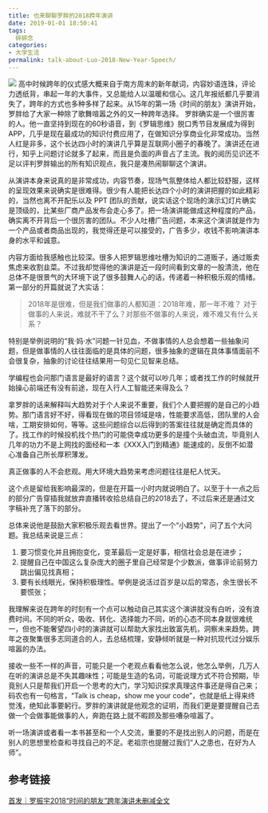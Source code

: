 ```yaml
---
title: 也来聊聊罗胖的2018跨年演讲
date: 2019-01-01 18:50:41
tags:
  碎碎念
categories:
- 大学生活
permalink: talk-about-Luo-2018-New-Year-Speech/
---
```


![](https://image.kbiao.me/2019-01-01-15463501406666.jpg)
高中时候跨年的仪式感大概来自于南方周末的新年献词，内容妙语连珠，评论力透纸背，串起一年的大事件，又总能给人以温暖和信心。这几年报纸都几乎要消失了，跨年的方式也多种多样了起来。从15年的第一场《时间的朋友》演讲开始，罗胖给了大家一种除了歌舞喧嚣之外的又一种跨年选择。
罗胖确实是一个很厉害的人。他一直坚持到现在的60秒语音，到《罗辑思维》脱口秀节目发展成为得到 APP，几乎是现在最成功的知识付费应用了，在做知识分享商业化非常成功。当然人红是非多，这个长达四小时的演讲几乎算是互联网小圈子的春晚了。演讲还在进行，知乎上问题讨论就多了起来，而且是负面的声音占了主流。我的阅历见识还不足以评判罗胖输出的所有知识观点，我只是凑热闹聊聊这个演讲。

<!-- more -->

从演讲本身来说真的是非常成功，内容节奏，现场气氛整体给人都比较舒服，这样的呈现效果来说确实是很难得。很少有人能把长达四个小时的演讲把握的如此精彩的，当然也离不开配乐以及 PPT 团队的贡献，说实话这个现场的演示幻灯片确实是顶级的，比某些厂商产品发布会走心多了。把一场演讲能做成这种程度的产品，确实离不开背后一个很厉害的团队。不少人吐槽广告问题，本来这个演讲就是作为一个产品或者商品出现的，我觉得还是可以接受的，广告多少，收钱不影响演讲本身的水平和诚意。

内容方面给我感触也比较深。很多人把罗辑思维吐槽为知识的二道贩子，通过贩卖焦虑来收割韭菜。不过我却觉得他的演讲是近一段时间看到文章的一股清流，他在总体不是很景气的大环境下说了很多鼓舞人心的话，传递着一种积极乐观的情绪。第一部分的开篇就说了大实话：

>  2018年是很难，但是我们做事的人都知道：2018年难，那一年不难？
>  对于做事的人来说，难就不干了么？对那些不做事的人来说，难不难又有什么关系？

特别是举例说明的“我·妈·水”问题一针见血，不做事情的人总会想着一些抽象问题，但是做事情的人往往面临的是具体的问题，很多抽象的逻辑在具体事情面前不会很复杂，抽象的讨论往往结果用一句见仁见智来总结。

学编程也会问那门语言是最好的语言？这个就可以吵几年；或者找工作的时候就开始操心前端还有没有前途，现在入行人工智能还来得及么？

拿罗胖的话来解释叫大趋势对于个人来说不重要，我们个人要把握的是自己的小趋势。那门语言好不好，得看现在做的项目领域是啥，性能要求高低，团队里的人会啥，工期安排如何，等等。这些问题综合以后得到的答案往往就是确定而具体的了。找工作的时候投机找个热门的可能侥幸成功更多的是撞个头破血流，毕竟别人几年的功力不是上网找的面经和一本《XXX入门到精通》能速成的，反倒不如潜心准备自己所长厚积薄发。

真正做事的人不会悲观。用大环境大趋势来考虑问题往往是杞人忧天。

这个点是留给我影响最深的，但是在开篇一小时内就说明白了。以至于十一点之后的部分广告穿插我就放弃直播转收拾总结自己的2018去了，不过后来还是通过文字稿补充了落下的部分。

总体来说他是鼓励大家积极乐观去看世界。提出了一个“小趋势”，问了五个大问题。我总结来说是三点：
1. 要习惯变化并且拥抱变化，变革最后一定是好事，相信社会总是在进步；
2. 提醒自己在中国这么复杂庞大的圈子里自己经常是个少数派，做事评论前努力跳出偏见找真相；
3. 要有长线眼光，保持积极理性。举例是说活过百岁是以后的常态，余生很长不要慌张；

我理解来说在跨年的时刻有一个点可以触动自己其实这个演讲就没有白听，没有浪费时间。不同的听众，吸收、转化、选择能力不同，听的心态不同本身就很难统一，但也不能奢望四小时的演讲就可以帮助大家找出致富先机，洞察未来趋势。跨年之夜聚集很多志同道合的人，去总结梳理，安静倾听就是一种对抗现代过分娱乐喧嚣的办法。

接收一些不一样的声音，可能只是一个老观点看看他怎么说，他怎么举例，几万人在听的演讲总是不失其趣味性；可能是生造的名词，可能说理方式不符合预期，毕竟别人只是帮我们开启一个思考的大门，学习知识探求真理这件事还是得自己来；码农也有一句格言，“Talk is cheap，show me your code”，也就是纸上得来终觉浅，绝知此事要躬行。罗胖的演讲就是他观念的证明，而我们更是要提醒自己去做一个会做事能做事的人，奔跑在路上就不暇顾及那些嘈杂喧嚣了。

听一场演讲或者看一本书甚至和一个人交流，重要的不是找出别人的问题，而是在别人的思想里检查和寻找自己的不足。老祖宗也提醒过我们“人之患也，在好为人师”。


## 参考链接

[首发｜罗振宇2018“时间的朋友”跨年演讲未删减全文](https://mp.weixin.qq.com/s/AC_pcGJA-XR1GfXjfii4JA)

